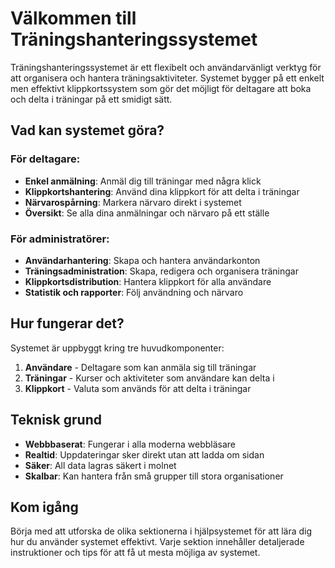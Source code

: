 # Välkommen till Träningshanteringssystemet

Träningshanteringssystemet är ett flexibelt och användarvänligt verktyg för att organisera och hantera träningsaktiviteter. Systemet bygger på ett enkelt men effektivt klippkortssystem som gör det möjligt för deltagare att boka och delta i träningar på ett smidigt sätt.

## Vad kan systemet göra?

### För deltagare:
- **Enkel anmälning**: Anmäl dig till träningar med några klick
- **Klippkortshantering**: Använd dina klippkort för att delta i träningar
- **Närvarospårning**: Markera närvaro direkt i systemet
- **Översikt**: Se alla dina anmälningar och närvaro på ett ställe

### För administratörer:
- **Användarhantering**: Skapa och hantera användarkonton
- **Träningsadministration**: Skapa, redigera och organisera träningar
- **Klippkortsdistribution**: Hantera klippkort för alla användare
- **Statistik och rapporter**: Följ användning och närvaro

## Hur fungerar det?

Systemet är uppbyggt kring tre huvudkomponenter:

1. **Användare** - Deltagare som kan anmäla sig till träningar
2. **Träningar** - Kurser och aktiviteter som användare kan delta i
3. **Klippkort** - Valuta som används för att delta i träningar

## Teknisk grund

- **Webbbaserat**: Fungerar i alla moderna webbläsare
- **Realtid**: Uppdateringar sker direkt utan att ladda om sidan
- **Säker**: All data lagras säkert i molnet
- **Skalbar**: Kan hantera från små grupper till stora organisationer

## Kom igång

Börja med att utforska de olika sektionerna i hjälpsystemet för att lära dig hur du använder systemet effektivt. Varje sektion innehåller detaljerade instruktioner och tips för att få ut mesta möjliga av systemet.
